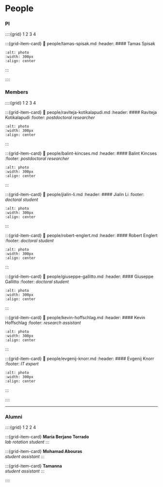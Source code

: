 # People

### PI

::::{grid} 1 2 3 4

:::{grid-item-card}
:link: people/tamas-spisak.md
:header: #### Tamas Spisak
```{image} figures/tamas-spisak.*
:alt: photo
:width: 300px
:align: center
```
:::

::::

### Members

::::{grid} 1 2 3 4

:::{grid-item-card}
:link: people/raviteja-kotikalapudi.md
:header: #### Raviteja Kotikalapudi
:footer: *postdoctoral researcher*
```{image} figures/raviteja-kotikalapudi.*
:alt: photo
:width: 300px
:align: center
```
:::


:::{grid-item-card}
:link: people/balint-kincses.md
:header: #### Balint Kincses
:footer: *postdoctoral researcher*
```{image} figures/balint-kincses.*
:alt: photo
:width: 300px
:align: center
```
:::


:::{grid-item-card}
:link: people/jialin-li.md
:header: #### Jialin Li
:footer: *doctoral student*
```{image} figures/jialin-li.*
:alt: photo
:width: 300px
:align: center
```
:::


:::{grid-item-card}
:link: people/robert-englert.md
:header: #### Robert Englert
:footer: *doctoral student*
```{image} figures/robert-englert.*
:alt: photo
:width: 300px
:align: center
```
:::


:::{grid-item-card}
:link: people/giuseppe-gallitto.md
:header: #### Giuseppe Gallitto
:footer: *doctoral student*
```{image} figures/giuseppe-gallitto.*
:alt: photo
:width: 300px
:align: center
```
:::


:::{grid-item-card}
:link: people/kevin-hoffschlag.md
:header: #### Kevin Hoffschlag 
:footer: *research assistant*
```{image} figures/kevin-hoffschlag.*
:alt: photo
:width: 300px
:align: center
```
:::


:::{grid-item-card}
:link: people/evgenij-knorr.md
:header: #### Evgenij Knorr 
:footer: *IT expert*
```{image} figures/evgenij-knorr.*
:alt: photo
:width: 300px
:align: center
```
:::


::::

---------------------------
### Alumni

::::{grid} 1 2 2 4

:::{grid-item-card}
**María Berjano Torrado** \
*lab rotation student*
:::

:::{grid-item-card}
**Mohamad Abouras** \
*student assistant*
:::

:::{grid-item-card}
**Tamanna** \
*student assistant*
:::

::::